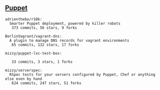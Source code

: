 ## [Puppet](http://puppetlabs.com/)

<!-- PROJECTS_LIST_START -->
    adrienthebo/r10k:
      Smarter Puppet deployment, powered by killer robots
       373 commits, 56 stars, 9 forks

    BerlinVagrant/vagrant-dns:
      A plugin to manage DNS records for vagrant environments
       65 commits, 132 stars, 17 forks

    mizzy/puppet-lxc-test-box:

       33 commits, 3 stars, 1 forks

    mizzy/serverspec:
      RSpec tests for your servers configured by Puppet, Chef or anything else even by hand
       624 commits, 247 stars, 51 forks
<!-- PROJECTS_LIST_END -->
